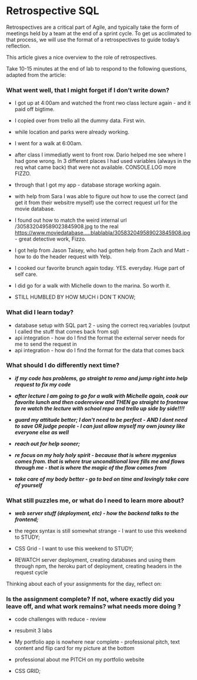 # Retrospective SQL
Retrospectives are a critical part of Agile, and typically take the form of meetings held by a team at the end of a sprint cycle. To get us acclimated to that process, we will use the format of a retrospectives to guide today’s reflection.

This article gives a nice overview to the role of retrospectives.

Take 10-15 minutes at the end of lab to respond to the following questions, adapted from the article:

### What went well, that I might forget if I don’t write down?
  - I got up at 4:00am and watched the front rwo class lecture again - and it paid off bigtime.
  - I copied over from trello all the dummy data. First win.
  - while location and parks were already working.
  - I went for a walk at 6:00am.
  - after class I immediatly went to front row. Dario helped me see where I had gone wrong. In 3 different places I had used variables (always in the req what came back) that were not available. CONSOLE.LOG more FIZZO.

  - through that I got my app - database storage working again.

  - with help from Sara I was able to figure out how to use the correct (and get it from their websitre myself) use the correct request url for the movie database.

  - I found out how to match the weird internal url /305832049589023845908.jpg to the real https://www.moviedatabase.....blablabla/305832049589023845908.jpg - great detective work, Fizzo.

  - I got help from Jason Taisey, who had gotten help from Zach and Matt - how to do the header request with Yelp. 

  - I cooked our favorite brunch again today. YES. everyday. Huge part of self care.
  - I did go for a walk with Michelle down to the marina. So worth it.

  - STILL HUMBLED BY HOW MUCH i DON`T KNOW;

### What did I learn today?
  - database setup with SQL part 2 - using the correct req.variables (output I called the stuff that comes back from sql)
  - api integration - how do I find the format the external server needs for me to send the request in
  - api integration - how do I find the format for the data that comes back

### What should I do differently next time?

  - ***if my code has problems, go straight to remo and jump right into help request to fix my code***

  - ***after lecture I am going to go for a walk with Michelle again, cook our favorite lunch and then codereview and THEN go straight to frontrow to re watch the lecture with school repo and trello up side by side!!!!***

  - ***guard my attitude better; I don't need to be perfect - AND I dont need to save OR judge people - I can just allow myself my own jouney like everyone else as well***

  - ***reach out for help sooner;***

  - ***re focus on my holy holy spirit - because that is where mygenius comes from. that is where true unconditional love fills me and flows through me - that is where the magic of the flow comes from***

  - ***take care of my body better - go to bed on time and lovingly take care of yourself***

### What still puzzles me, or what do I need to learn more about?

- ***web server stuff (deployment, etc) - how the backend talks to the frontend;***

- the regex syntax is still somewhat strange - I want to use this weekend to STUDY;
- CSS Grid - I want to use this weekend to STUDY;
- REWATCH server deployment, creating databases and using them through npm, the heroku part of deployment, creating headers in the request cycle

Thinking about each of your assignments for the day, reflect on:
### Is the assignment complete? If not, where exactly did you leave off, and what work remains? what needs more doing ?

  + code challenges with reduce - review

  + resubmit 3 labs

  + My portfolio app is nowhere near complete - professional pitch, text content and flip card for my picture at the bottom

  + professional about me PITCH on my portfolio website

  + CSS GRID;